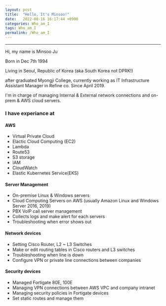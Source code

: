 ```yaml
---
layout: post
title:  "Hello, It's Minsoo!"
date:   2022-08-16 16:17:44 +0900
categories: Who_am_I
tags: Who_am_I
permalink: /Who_am_I
---
```

* * *
Hi, my name is Minsoo Ju

Born in Dec 7th 1994

Living in Seoul, Republic of Korea (aka South Korea not DPRK!)

after graduated Myongji College, currently working as IT Infrastructure Assistant Manager in Refine co. Since April 2019.

I'm in charge of managing Internal & External network connections and on-prem & AWS cloud servers.
 
### I have experiance at

#### AWS 
- Virtual Private Cloud
- Elactic Cloud Computing (EC2)
- Lambda
- Route53
- S3 storage
- IAM
- CloudWatch
- Elastic Kubernetes Service(EKS)

#### Server Management
- On-premise Linux & Windows servers
- Cloud Computing Servers on AWS (usually Amazon Linux and Windows Server 2016, 2019)
- PBX VoIP call server management
- Collects logs and make alert for each servers 
- Troubleshooting when error shows out

#### Network devices 
- Setting Cisco Router, L2 ~ L3 Switches
- Make or edit routing tables in Cisco routers and L3 switches
- Troubleshooting when line is down 
- Configure VPN or private line connections between companies

#### Security devices
- Managed Fortigate 80E, 100E
- Managing VPN connections between AWS VPC and company intranet
- Managing security policies in Fortigate devices
- Set static routes and manage them

